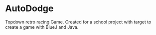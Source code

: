# AutoDodge
 Topdown retro racing Game. Created for a school project with target to create a game with BlueJ and Java.
